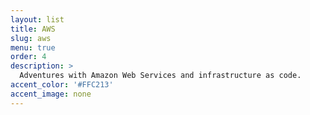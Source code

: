 ```yaml
---
layout: list
title: AWS
slug: aws
menu: true
order: 4
description: >
  Adventures with Amazon Web Services and infrastructure as code.
accent_color: '#FFC213'
accent_image: none
---
```

